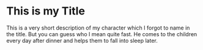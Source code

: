 # This is my Title
This is a very short description of my character which I forgot to name in the title. But you can guess who I mean quite fast. He comes to the children every day after dinner and helps them to fall into sleep later.